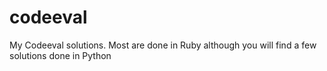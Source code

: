 codeeval
========

My Codeeval solutions. Most are done in Ruby although you will
find a few solutions done in Python 
